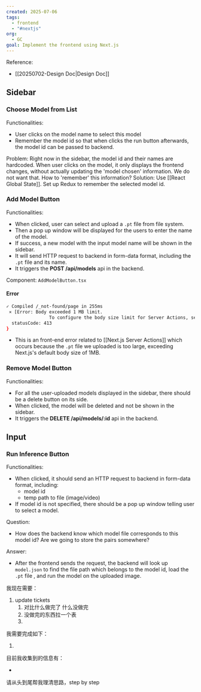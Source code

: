 ```yaml
---
created: 2025-07-06
tags:
  - frontend
  - "#nextjs"
org:
  - GC
goal: Implement the frontend using Next.js
---
```

Reference: 
- [[20250702-Design Doc|Design Doc]]

## Sidebar
### Choose Model from List

Functionalities:
- User clicks on the model name to select this model
- Remember the model id so that when clicks the run button afterwards, the model id can be passed to backend. 

Problem: Right now in the sidebar, the model id and their names are hardcoded. When user clicks on the model, it only displays the frontend changes, without actually updating the 'model chosen' information. We do not want that. How to 'remember' this information?
Solution: Use [[React Global State]]. Set up Redux to remember the selected model id. 
### Add Model Button

Functionalities:
- When clicked, user can select and upload a `.pt` file from file system.
- Then a pop up window will be displayed for the users to enter the name of the model. 
- If success, a new model with the input model name will be shown in the sidebar. 
- It will send HTTP request to backend in form-data format, including the `.pt` file and its name. 
- It triggers the **POST /api/models** api in the backend.

Component: `AddModelButton.tsx`

#### Error
```bash
✓ Compiled /_not-found/page in 255ms
 ⨯ [Error: Body exceeded 1 MB limit.
                To configure the body size limit for Server Actions, see: https://nextjs.org/docs/app/api-reference/next-config-js/serverActions#bodysizelimit] {
  statusCode: 413
}
```
- This is an front-end error related to [[Next.js Server Actions]] which occurs because the `.pt` file we uploaded is too large, exceeding Next.js's default body size of 1MB. 

### Remove Model Button

Functionalities:
- For all the user-uploaded models displayed in the sidebar, there should be a delete button on its side.
- When clicked, the model will be deleted and not be shown in the sidebar.
- It triggers the **DELETE /api/models/:id** api in the backend.

## Input
### Run Inference Button

Functionalities:
- When clicked, it should send an HTTP request to backend in form-data format, including:
	- model id
	- temp path to file (image/video)
- If model id is not specified, there should be a pop up window telling user to select a model. 

Question:
- How does the backend know which model file corresponds to this model id? Are we going to store the pairs somewhere?

Answer:
- After the frontend sends the request, the backend will look up `model.json` to find the file path which belongs to the model id, load the `.pt` file , and run the model on the uploaded image. 

我现在需要：
1. update tickets
	1. 对比什么做完了 什么没做完
	2. 没做完的东西拉一个表
	3. 

我需要完成如下：

1. 

目前我收集到的信息有：

- 

请从头到尾帮我理清思路，step by step

